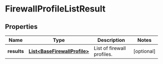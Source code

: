 # FirewallProfileListResult

## Properties
Name | Type | Description | Notes
------------ | ------------- | ------------- | -------------
**results** | [**List&lt;BaseFirewallProfile&gt;**](BaseFirewallProfile.md) | List of firewall profiles. |  [optional]
